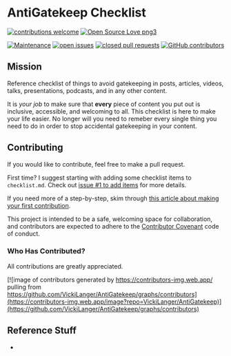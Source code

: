 # AntiGatekeep Checklist


[![contributions welcome](https://img.shields.io/badge/contributions-welcome-brightgreen.svg)](https://github.com/VickiLanger/AntiGatekeep/fork)
[![Open Source Love png3](https://badges.frapsoft.com/os/v3/open-source.png?v=103)](https://github.com/ellerbrock/open-source-badges/)

[![Maintenance](https://img.shields.io/badge/Maintained%3F-yes-green.svg)](https://GitHub.com/VickiLanger/AntiGatekeep/graphs/commit-activity)
[![open issues](https://img.shields.io/github/issues/VickiLanger/AntiGatekeep.svg)](https://github.com/VickiLanger/AntiGatekeep/issues?q=is%3Aopen+is%3Aissue)
[![closed pull requests](https://img.shields.io/github/issues-pr-closed/VickiLanger/AntiGatekeep.svg)](https://github.com/VickiLanger/AntiGatekeep/pulls?q=is%3Apr+is%3Aclosed)
[![GitHub contributors](https://img.shields.io/github/contributors/VickiLanger/AntiGatekeep.svg)](https://GitHub.com/VickiLanger/AntiGatekeep/graphs/contributors/)

<!-- [![Follow on Twitter](https://img.shields.io/twitter/follow/LGBTQotd?label=Follow&style=social)](https://twitter.com/LGBTQotd) -->

## Mission

Reference checklist of things to avoid gatekeeping in posts, articles, videos, talks, presentations, podcasts, and in any other content.

It is *your job* to make sure that **every** piece of content you put out is inclusive, accessible, and welcoming to all. This checklist is here to make your life easier. No longer will you need to remeber every single thing you need to do in order to stop accidental gatekeeping in your content.

## Contributing

If you would like to contribute, feel free to make a pull request.

First time? I suggest starting with adding some checklist items to `checklist.md`. Check out [issue #1 to add items](https://github.com/VickiLanger/AntiGatekeep/issues/1) for more details.

If you need more of a step-by-step, skim through [this article about making your first contribution](https://dev.to/vickilanger/open-up-to-open-source-contributing-5hla).

This project is intended to be a safe, welcoming space for collaboration, and contributors are expected to adhere to the [Contributor Covenant](http://contributor-covenant.org/) code of conduct.

### Who Has Contributed?

All contributions are greatly appreciated. 

[![image of contributors generated by https://contributors-img.web.app/ pulling from https://github.com/VickiLanger/AntiGatekeep/graphs/contributors](https://contributors-img.web.app/image?repo=VickiLanger/AntiGatekeep)](https://github.com/VickiLanger/AntiGatekeep/graphs/contributors)

## Reference Stuff

- 
